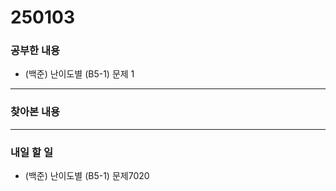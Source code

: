 # 250103

### 공부한 내용

- (백준) 난이도별 (B5-1) 문제 1

---

### 찾아본 내용

---

### 내일 할 일

- (백준) 난이도별 (B5-1) 문제7020
